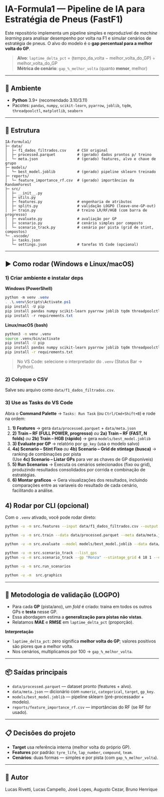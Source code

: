 # IA-Formula1 — Pipeline de IA para Estratégia de Pneus (FastF1)

Este repositório implementa um pipeline simples e reproduzível de *machine learning* para analisar desempenho por volta na F1 e simular cenários de estratégia de pneus. O alvo do modelo é o **gap percentual para a melhor volta do GP**.

> **Alvo**: `laptime_delta_pct` = (tempo_da_volta − melhor_volta_do_GP) ÷ melhor_volta_do_GP  
> **Métrica de cenário**: `gap_%_melhor_volta` (quanto **menor**, melhor)

---

## 🔧 Ambiente

- **Python** 3.9+ (recomendado 3.10/3.11)
- Pacotes: `pandas`, `numpy`, `scikit-learn`, `pyarrow`, `joblib`, `tqdm`, `threadpoolctl`, `matplotlib`, `seaborn`

---

## 📁 Estrutura
```
IA-Formula1/
├─ data/
│  ├─ f1_dados_filtrados.csv     # CSV original
│  ├─ processed.parquet          # (gerado) dados prontos p/ treino
│  └─ meta.json                  # (gerado) features, alvo e chave de grupo
├─ models/
│  └─ best_model.joblib          # (gerado) pipeline sklearn treinado
├─ reports/
│  └─ feature_importance_rf.csv  # (gerado) importâncias da RandomForest
├─ src/
│  ├─ __init__.py
│  ├─ utils.py
│  ├─ features.py                # engenharia de atributos
│  ├─ splits.py                  # validação LOGPO (leave-one-GP-out)
│  ├─ train.py                   # treino LR/RF/HGB (com barra de progresso)
│  ├─ evaluate.py                # avaliação por GP
│  ├─ scenario.py                # cenário simples por composto
│  └─ scenario_track.py          # cenário por pista (grid de stint, compostos)
└─ .vscode/
   ├─ tasks.json
   └─ settings.json              # tarefas VS Code (opcional)
```

---

## ▶️ Como rodar (Windows e Linux/macOS)

### 1) Criar ambiente e instalar deps
**Windows (PowerShell)**
```powershell
python -m venv .venv
. .\.venv\Scripts\Activate.ps1
pip install -U pip
pip install pandas numpy scikit-learn pyarrow joblib tqdm threadpoolctl
pip install -r requirements.txt
```
**Linux/macOS (bash)**
```bash
python3 -m venv .venv
source .venv/bin/activate
pip install -U pip
pip install pandas numpy scikit-learn pyarrow joblib tqdm threadpoolctl
pip install -r requirements.txt
```

> No VS Code: selecione o interpretador do `.venv` (Status Bar → Python).

### 2) Coloque o CSV
Salve seu arquivo como `data/f1_dados_filtrados.csv`.

### 3) Use as **Tasks** do VS Code
Abra o **Command Palette** → `Tasks: Run Task` (ou `Ctrl/Cmd+Shift+B`) e rode na ordem:

1. **1) Features** → gera `data/processed.parquet` + `data/meta.json`
2. **2) Train – RF (FULL POWER, progresso)** *ou* **2a) Train – RF (FAST, N folds)** *ou* **2b) Train – HGB (rápido)** → gera `models/best_model.joblib`
3. **3) Evaluate por GP** → relatório por `gp_key` (usa o modelo salvo)
4. **4a) Scenario – Stint Fixo** *ou* **4b) Scenario – Grid de stintage (busca)** → ranking de combinações por pista  
   (Use **4c) Scenario – Listar GPs** para ver as chaves de GP disponíveis)
5. **5) Run Scenarios** → Executa os cenários selecionados (fixo ou grid), produzindo resultados consolidados por corrida e combinação de estratégias.
6. **6) Montar graficos** → Gera visualizações dos resultados, incluindo comparações entre as variaveis do resultado de cada cenário, facilitando a análise.
## 4) Rodar por CLI (opcional)
Com o `.venv` ativado, você pode rodar direto:
```bash
python -u -m src.features --input data/f1_dados_filtrados.csv --output data/processed.parquet --meta data/meta.json

python -u -m src.train --data data/processed.parquet --meta data/meta.json --save models/best_model.joblib   --model rf --rf_verbose 1 --n_estimators 1200 --min_samples_leaf 1 --max_depth None --max_features sqrt --n_jobs -1

python -u -m src.evaluate --model models/best_model.joblib --data data/processed.parquet --groupby gp_key

python -u -m src.scenario_track --list_gps
python -u -m src.scenario_track --gp "Monza" --stintage_grid 4 18 1 --compounds SOFT,MEDIUM,HARD --top 10

python -u -m src.run_scenarios

python -u -m  src.graphics
```
---

## 🧪 Metodologia de validação (LOGPO)

- Para cada **GP** (pista/ano), um *fold* é criado: traina em todos os outros GPs e **testa** nesse GP.  
- Essa abordagem estima a **generalização para pistas não vistas**.  
- Relatamos **MAE** e **RMSE** em `laptime_delta_pct` (proporção).

**Interpretação**  
- `laptime_delta_pct`: zero significa **melhor volta do GP**; valores positivos são piores que a melhor volta.  
- Nos cenários, multiplicamos por 100 → `gap_%_melhor_volta`.

---

## 📦 Saídas principais

- `data/processed.parquet` — dataset pronto (features + alvo).  
- `data/meta.json` — dicionário com `numeric`, `categorical`, `target`, `gp_key`.  
- `models/best_model.joblib` — pipeline sklearn (pré-processador + modelo).  
- `reports/feature_importance_rf.csv` — importâncias do RF (se RF for usado).  

---

## 📋 Decisões do projeto

- **Target** usa referência interna (melhor volta do próprio GP).  
- **Features** por padrão: `tyre_life`, `lap_number`, `compound`, `team`.   
- **Cenários**: duas formas — simples e por pista (com `gap_%_melhor_volta`).

---


## 👤 Autor
Lucas Rivetti, Lucas Campello, José Lopes, Augusto Cezar, Bruno Henrique 

